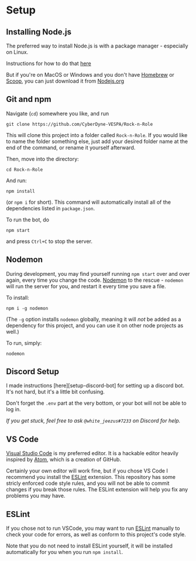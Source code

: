 # Setup

## Installing Node.js

The preferred way to install Node.js is with a package manager - especially on Linux.

Instructions for how to do that [here][node-pac-man]

But if you're on MacOS or Windows and you don't have [Homebrew] or [Scoop],
you can just download it from [Nodejs.org]

## Git and npm

Navigate (`cd`) somewhere you like, and run

```
git clone https://github.com/CyberDyne-VESPA/Rock-n-Role
```

This will clone this project into a folder called `Rock-n-Role`. If you would like to name the folder something else, just add your desired folder name at the end of the command, or rename it yourself afterward.

Then, move into the directory:

```
cd Rock-n-Role
```

And run:

```
npm install
```

(or `npm i` for short).
This command will automatically install all of the dependencies listed in `package.json`.

To run the bot, do

```
npm start
```

and press `Ctrl+C` to stop the server.

## Nodemon

During development, you may find yourself running `npm start` over and over again, every time you change the code. [Nodemon] to the rescue - `nodemon` will run the server for you, and restart it every time you save a file.

To install:

```
npm i -g nodemon
```

(The `-g` option installs `nodemon` globally, meaning it will _not_ be added as a dependency for this project, and you can use it on other node projects as well.)

To run, simply:

```
nodemon
```

## Discord Setup

I made instructions [here][setup-discord-bot] for setting up a discord bot. It's not hard, but it's a little bit confusing.

Don't forget the `.env` part at the very bottom, or your bot will not be able to log in.

_If you get stuck, feel free to ask `@white_jeezus#7233` on Discord for help._

## VS Code

[Visual Studio Code][VSCode] is my preferred editor. It is a hackable editor heavily inspired by [Atom], which is a creation of GitHub.

Certainly your own editor will work fine, but if you chose VS Code I recommend you install the [ESLint][ESLint-extension] extension. This repository has some stricly enforced code style rules, and you will not be able to commit changes if you break those rules. The ESLint extension will help you fix any problems you may have.

## ESLint

If you chose not to run VSCode, you may want to run [ESLint] manually to check your code for errors, as well as conform to this project's code style.

Note that you do not need to install ESLint yourself, it will be installed automatically for you when you run `npm install`.

[node-pac-man]: https://nodejs.org/en/download/package-manager/
[Homebrew]: https://brew.sh/
[Scoop]: https://scoop.sh/
[Nodejs.org]: https://nodejs.org/en/
[VSCode]: https://code.visualstudio.com/
[Atom]: https://atom.io/
[ESLint-extension]: https://marketplace.visualstudio.com/items?itemName=dbaeumer.vscode-eslint
[ESLint]: https://eslint.org/
[Nodemon]: https://www.npmjs.com/package/nodemon
